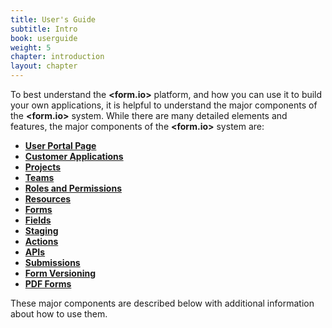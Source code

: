 ```yaml
---
title: User's Guide
subtitle: Intro
book: userguide
weight: 5
chapter: introduction
layout: chapter
---
```

To best understand the **&lt;<span class="text-primary">form</span>.<span class="text-secondary">io</span>&gt;** platform, and how you can use it to build your own applications, it is helpful to understand the major components of the **&lt;<span class="text-primary">form</span>.<span class="text-secondary">io</span>&gt;** system.   While there are many detailed elements and features, the major components of the **&lt;<span class="text-primary">form</span>.<span class="text-secondary">io</span>&gt;** system are:

- [**User Portal Page**](/userguide/introduction/#user-portal-page)
- [**Customer Applications**](/userguide/introduction/#cutomer-applications)
- [**Projects**](/userguide/projects/)
- [**Teams**](/userguide/teams/)
- [**Roles and Permissions**](/userguide/roles-and-permissions/)
- [**Resources**](/userguide/resources/)
- [**Forms**](/userguide/forms/)
- [**Fields**](/userguide/form-components/)
- [**Staging**](/userguide/staging/)
- [**Actions**](/userguide/actions/)
- [**APIs**](/developer/api/postman/)
- [**Submissions**](/userguide/submissions/)
- [**Form Versioning**](/userguide/versioning/)
- [**PDF Forms**](/userguide/pdf/)

These major components are described below with additional information about how to use them.
